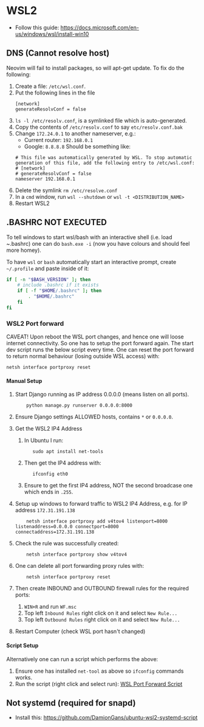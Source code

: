 # WSL2

- Follow this guide: <https://docs.microsoft.com/en-us/windows/wsl/install-win10>

## DNS (Cannot resolve host)

Neovim will fail to install packages, so will apt-get update. To fix do the following:

1. Create a file: `/etc/wsl.conf`.
2. Put the following lines in the file
    ```
    [network]
    generateResolvConf = false
    ```
3. `ls -l /etc/resolv.conf`, is a symlinked file which is auto-generated.
4. Copy the contents of `/etc/resolv.conf` to say `etc/resolv.conf.bak`
5. Change `172.24.0.1` to another nameserver, e.g.:
   - Current router: `192.168.0.1`
   - Google: `8.8.8.8`
   Should be something like:
    ```
    # This file was automatically generated by WSL. To stop automatic generation of this file, add the following entry to /etc/wsl.conf:
    # [network]
    # generateResolvConf = false
    nameserver 192.168.0.1
    ```
6. Delete the symlink `rm /etc/resolve.conf`
7. In a `cmd` window, run `wsl --shutdown` or `wsl -t <DISTRIBUTION_NAME>`
8. Restart WSL2


## .BASHRC NOT EXECUTED

To tell windows to start wsl/bash with an interactive shell (i.e. load ~.bashrc)
one can do `bash.exe -i` (now you have colours and should feel more homey).

To have `wsl` or `bash` automatically start an  interactive prompt, create
`~/.profile` and paste inside of it:
```bash
if [ -n "$BASH_VERSION" ]; then
    # include .bashrc if it exists
    if [ -f "$HOME/.bashrc" ]; then
        . "$HOME/.bashrc"
    fi
fi
```

### WSL2 Port forward

CAVEAT! Upon reboot the WSL port changes, and hence one will loose internet
connectivity. So one has to setup the port forward again. The start dev script
runs the below script every time. One can reset the port forward to return
normal behaviour (losing outside WSL access) with:
```
netsh interface portproxy reset
```

#### Manual Setup

1. Start Django running as IP address 0.0.0.0 (means listen on all ports).
    ```
        python manage.py runserver 0.0.0.0:8000
    ```
2. Ensure Django settings ALLOWED hosts, contains `*` or `0.0.0.0`.
3. Get the WSL2 IP4 Address
    1. In Ubuntu I run:
       ```
          sudo apt install net-tools
       ```
    2. Then get the IP4 address with:
       ```
          ifconfig eth0
       ```
    3. Ensure to get the first IP4 address, NOT the second broadcase one
        which ends in `.255`.
4. Setup up windows to forward traffic to WSL2 IP4 Address, e.g. for IP address `172.31.191.138`
    ```
        netsh interface portproxy add v4tov4 listenport=8000 listenaddress=0.0.0.0 connectport=8000 connectaddress=172.31.191.138
    ```
5. Check the rule was successfully created:
    ```
        netsh interface portproxy show v4tov4
    ```
6. One can delete all port forwarding proxy rules with:
    ```
        netsh interface portproxy reset
    ```
7. Then create INBOUND and OUTBOUND firewall rules for the required ports:
    1. `WIN+R` and run `WF.msc`
    2. Top left `Inbound Rules` right click on it and select `New Rule...`
    2. Top left `Outbound Rules` right click on it and select `New Rule...`

8. Restart Computer (check WSL port hasn't changed)

#### Script Setup

Alternatively one can run a script which performs the above:
1. Ensure one has installed `net-tool` as above so `ifconfig` commands works.
2. Run the script (right click and select run): [WSL Port Forward Script](WSL2_Port_Forward.ps1)


## Not systemd (required for snapd)

- Install this: https://github.com/DamionGans/ubuntu-wsl2-systemd-script
